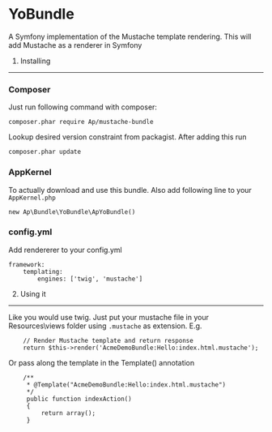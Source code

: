 YoBundle
==============

A Symfony implementation of the Mustache template rendering. This will add Mustache as a renderer in Symfony

1) Installing
-------------

### Composer

Just run following command with composer:

    composer.phar require Ap/mustache-bundle

Lookup desired version constraint from packagist. After adding this run

    composer.phar update


### AppKernel

To actually download and use this bundle. Also add following line to your `AppKernel.php`

    new Ap\Bundle\YoBundle\ApYoBundle()


### config.yml

Add rendererer to your config.yml

    framework:
        templating:
            engines: ['twig', 'mustache']


2) Using it
-----------

Like you would use twig. Just put your mustache file in your Resources\views folder using `.mustache` as extension.
E.g.

        // Render Mustache template and return response
        return $this->render('AcmeDemoBundle:Hello:index.html.mustache');

Or pass along the template in the Template() annotation

        /**
         * @Template("AcmeDemoBundle:Hello:index.html.mustache")
         */
         public function indexAction()
         {
             return array();
         }


